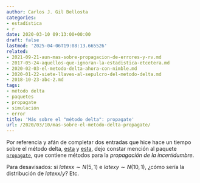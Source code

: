 ```yaml
---
author: Carlos J. Gil Bellosta
categories:
- estadística
- r
date: 2020-03-10 09:13:00+00:00
draft: false
lastmod: '2025-04-06T19:08:13.665526'
related:
- 2021-09-21-aun-mas-sobre-propagacion-de-errores-y-rv.md
- 2017-05-24-aquellos-que-ignoran-la-estadistica-etcetera.md
- 2020-02-03-el-metodo-delta-ahora-con-nimble.md
- 2020-01-22-siete-llaves-al-sepulcro-del-metodo-delta.md
- 2018-10-23-abc-2.md
tags:
- método delta
- paquetes
- propagate
- simulación
- error
title: 'Más sobre el "método delta": propagate'
url: /2020/03/10/mas-sobre-el-metodo-delta-propagate/
---
```


Por referencia y afán de completar dos entradas que hice hace un tiempo sobre el método delta, [esta](https://datanalytics.com/2020/01/22/siete-llaves-al-sepulcro-del-metodo-delta/) y [esta](https://datanalytics.com/2020/02/03/el-metodo-delta-ahora-con-nimble/), dejo constar mención al paquete [`propagate`](https://CRAN.R-project.org/package=propagate), que contiene métodos para la _propagación de la incertidumbre_.

Para desavisados: si $latex x \sim N(5,1)$ e $latex y \sim N(10,1)$, ¿cómo sería la distribución de $latex x/y$? Etc.